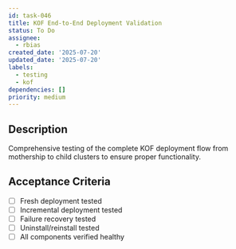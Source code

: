 ```yaml
---
id: task-046
title: KOF End-to-End Deployment Validation
status: To Do
assignee:
  - rbias
created_date: '2025-07-20'
updated_date: '2025-07-20'
labels:
  - testing
  - kof
dependencies: []
priority: medium
---
```


## Description

Comprehensive testing of the complete KOF deployment flow from mothership to child clusters to ensure proper functionality.

## Acceptance Criteria

- [ ] Fresh deployment tested
- [ ] Incremental deployment tested
- [ ] Failure recovery tested
- [ ] Uninstall/reinstall tested
- [ ] All components verified healthy
